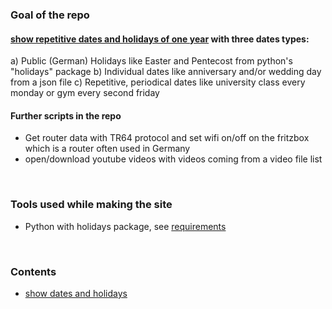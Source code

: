 
### Goal of the repo
#### [show repetitive dates and holidays of one year](dates.py) with three dates types:
  a) Public (German) Holidays like Easter and Pentecost from python's "holidays" package
  b) Individual dates like anniversary and/or wedding day from a json file
  c) Repetitive, periodical dates like university class every monday or gym every second friday

#### Further scripts in the repo
- Get router data with TR64 protocol and set wifi on/off on the fritzbox which is a router often used in Germany
- open/download youtube videos with videos coming from a video file list
<br>


### Tools used while making the site
- Python with holidays package, see [requirements](requirements.txt)

<br>

### Contents
- [show dates and holidays](weekends.py)